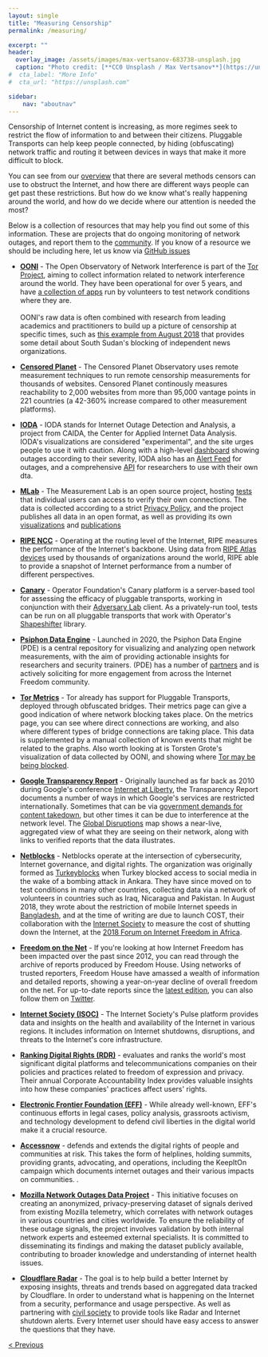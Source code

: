 ```yaml
---
layout: single
title: "Measuring Censorship"
permalink: /measuring/

excerpt: ""
header:
  overlay_image: /assets/images/max-vertsanov-683738-unsplash.jpg
  caption: "Photo credit: [**CC0 Unsplash / Max Vertsanov**](https://unsplash.com/@make_it)"
#  cta_label: "More Info"
#  cta_url: "https://unsplash.com"

sidebar:
    nav: "aboutnav"
---
```


Censorship of Internet content is increasing, as more regimes seek to restrict the flow of information to and between their citizens. Pluggable Transports can help keep people connected, by hiding (obfuscating) network traffic and routing it between devices in ways that make it more difficult to block.

You can see from our [overview](/how) that there are several methods censors can use to obstruct the Internet, and how there are different ways people can get past these restrictions. But how do we know what's really happening around the world, and how do we decide where our attention is needed the most?

Below is a collection of resources that may help you find out some of this information. These are projects that do ongoing monitoring of network outages, and report them to the [community](/community). If you know of a resource we should be including here, let us know via [GitHub issues](https://github.com/Pluggable-Transports/Pluggable-Transports-website/issues)

* **[OONI](https://explorer.ooni.torproject.org)** - The Open Observatory of Network Interference is part of the [Tor Project](https://www.torproject.org), aiming to collect information related to network interference around the world. They have been operational for over 5 years, and have [a collection of apps](https://ooni.torproject.org/install/) run by volunteers to test network conditions where they are.<br /><br />OONI's raw data is often combined with research from leading academics and practitioners to build up a picture of censorship at specific times, such as [this example from August 2018](https://ooni.torproject.org/post/south-sudan-censorship/) that provides some detail about South Sudan's blocking of independent news organizations.

* **[Censored Planet](https://censoredplanet.org)** - The Censored Planet Observatory uses remote measurement techniques to run remote censorship measurements for thousands of websites. Censored Planet continously measures reachability to 2,000 websites from more than 95,000 vantage points in 221 countries (a 42-360% increase compared to other measurement platforms).

* **[IODA](https://ioda.inetintel.cc.gatech.edu/)** - IODA stands for Internet Outage Detection and Analysis, a project from CAIDA, the Center for Applied Internet Data Analysis. IODA's visualizations are considered "experimental", and the site urges people to use it with caution. Along with a high-level [dashboard](https://ioda.inetintel.cc.gatech.edu/) showing outages according to their severity, IODA also has an [Alert Feed](https://ioda.inetintel.cc.gatech.edu/) for outages, and a comprehensive [API](https://ioda.inetintel.cc.gatech.edu/) for researchers to use with their own dta.

* **[MLab](https://measurementlab.net)** - The Measurement Lab is an open source project, hosting [tests](https://www.measurementlab.net/tests/) that individual users can access to verify their own connections. The data is collected according to a strict [Privacy Policy](https://www.measurementlab.net/privacy), and the project publishes all data in an open format, as well as providing its own [visualizations](https://www.measurementlab.net/visualizations/) and [publications](https://www.measurementlab.net/publications/)

* **[RIPE NCC](https://stat.ripe.net)** - Operating at the routing level of the Internet, RIPE measures the performance of the Internet's backbone. Using data from [RIPE Atlas devices](https://atlas.ripe.net/) used by thousands of organizations around the world, RIPE able to provide a snapshot of Internet performance from a number of different perspectives.

* **[Canary](https://github.com/OperatorFoundation/Canary)** - Operator Foundation's Canary platform is a server-based tool for assessing the efficacy of pluggable transports, working in conjunction with their [Adversary Lab](https://github.com/OperatorFoundation/AdversaryLabClientSwift) client. As a privately-run tool, tests can be run on all pluggable transports that work with Operator's [Shapeshifter](https://github.com/OperatorFoundation/shapeshifter-dispatcher) library.

* **[Psiphon Data Engine](https://psix.ca)** - Launched in 2020, the Psiphon Data Engine \(PDE\) is a central repository for visualizing and analyzing open network measurements, with the aim of providing actionable insights for researchers and security trainers. \(PDE\) has a number of [partners](https://psix.ca/d/IvwsRueWz/partners?orgId=2) and is actively soliciting for more engagement from across the Internet Freedom community.

* **[Tor Metrics](https://metrics.torproject.org)** - Tor already has support for Pluggable Transports, deployed through obfuscated bridges. Their metrics page can give a good indication of where network blocking takes place. On the metrics page, you can see where direct connections are working, and also where different types of bridge connections are taking place. This data is supplemented by a manual collection of known events that might be related to the graphs. Also worth looking at is Torsten Grote's visualization of data collected by OONI, and showing where [Tor may be being blocked](https://grobox.de/tor/).

* **[Google Transparency Report](https://transparencyreport.google.com/traffic/overview)** - Originally launched as far back as 2010 during Google's conference [Internet at Liberty]( https://sites.google.com/a/pressatgoogle.com/internet-at-liberty-2010/), the Transparency Report documents a number of ways in which Google's services are restricted internationally. Sometimes that can be via [government demands for content takedown](https://transparencyreport.google.com/government-removals/overview), but other times it can be due to interference at the network level. The [Global Disruptions](https://transparencyreport.google.com/traffic/overview) map shows a near-live, aggregated view of what they are seeing on their network, along with links to verified reports that the data illustrates.

* **[Netblocks](https://netblocks.org)** - Netblocks operate at the intersection of cybersecurity, Internet governance, and digital rights. The organization was originally formed as [Turkeyblocks](https://www.turkeyblocks.org) when Turkey blocked access to social media in the wake of a bombing attack in Ankara. They have since moved on to test conditions in many other countries, collecting data via a network of volunteers in countries such as Iraq, Nicaragua and Pakistan. In August 2018, they wrote about the restriction of mobile Internet speeds in [Bangladesh](https://netblocks.org/reports/bangladesh-internet-shutdown-student-protests-jDA37KAW), and at the time of writing are due to launch COST, their collaboration with the [Internet Society](https://www.internetsociety.org/) to measure the cost of shutting down the Internet, at the [2018 Forum on Internet Freedom in Africa](https://cipesa.org/2018/06/2018-edition-of-the-forum-on-internet-freedom-in-africa-fifafrica-set-to-take-place-in-ghana/).


* **[Freedom on the Net](https://freedomhouse.org/report/freedom-net/)** - If you're looking at how Internet Freedom has been impacted over the past since 2012, you can read through the archive of reports produced by Freedom House. Using networks of trusted reporters, Freedom House have amassed a wealth of information and detailed reports, showing a year-on-year decline of overall freedom on the net. For up-to-date reports since the [latest edition](https://freedomhouse.org/report/freedom-net), you can also follow them on [Twitter](https://twitter.com/freedomonthenet).

* **[Internet Society (ISOC)](https://pulse.internetsociety.org/)** - The Internet Society's Pulse platform provides data and insights on the health and availability of the Internet in various regions. It includes information on Internet shutdowns, disruptions, and threats to the Internet's core infrastructure.

* **[Ranking Digital Rights (RDR)](https://rankingdigitalrights.org/)** - evaluates and ranks the world's most significant digital platforms and telecommunications companies on their policies and practices related to freedom of expression and privacy. Their annual Corporate Accountability Index provides valuable insights into how these companies' practices affect users' rights. 

* **[Electronic Frontier Foundation (EFF)](https://www.eff.org/)** - While already well-known, EFF's continuous efforts in legal cases, policy analysis, grassroots activism, and technology development to defend civil liberties in the digital world make it a crucial resource. 

* **[Accessnow](https://www.accessnow.org/campaign/keepiton/)** - defends and extends the digital rights of people and communities at risk. This takes the form of helplines, holding summits, providing grants, advocating, and operations, including the KeepItOn campaign which documents internet outages and their various impacts on communities. .

* **[Mozilla Network Outages Data Project](https://wiki.mozilla.org/Mozilla_Network_Outages_Data_Project#:~:text=Mozilla%20offers%20public%20access%20to,and%20shutdowns%20around%20the%20world.)** - This initiative focuses on creating an anonymized, privacy-preserving dataset of signals derived from existing Mozilla telemetry, which correlates with network outages in various countries and cities worldwide. To ensure the reliability of these outage signals, the project involves validation by both internal network experts and esteemed external specialists. It is committed to disseminating its findings and making the dataset publicly available, contributing to broader knowledge and understanding of internet health issues.

* **[Cloudflare Radar](https://blog.cloudflare.com/introducing-cloudflare-radar/)** - The goal is to help build a better Internet by exposing insights, threats and trends based on aggregated data tracked by Cloudflare. In order to understand what is happening on the Internet from a security, performance and usage perspective. As well as partnering with [civil society](https://blog.cloudflare.com/partnering-with-civil-society-to-track-shutdowns) to provide tools like Radar and Internet shutdown alerts. Every Internet user should have easy access to answer the questions that they have.

<p style="text-align:left;"><a href="/about/">&lt; Previous</a>
</p>
